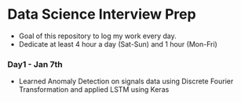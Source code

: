 # Data Science Interview Prep
- Goal of this repository to log my work every day. 
- Dedicate at least 4 hour a day (Sat-Sun) and 1 hour (Mon-Fri)  

### Day1 - Jan 7th
- Learned Anomaly Detection on signals data using Discrete Fourier Transformation and applied LSTM using Keras
